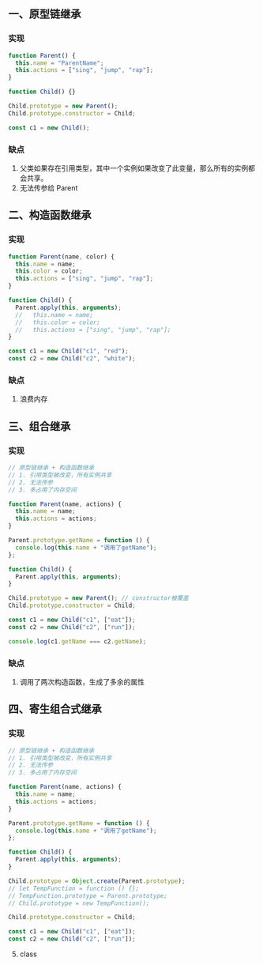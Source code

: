 ## 一、原型链继承

### 实现

```javascript
function Parent() {
  this.name = "ParentName";
  this.actions = ["sing", "jump", "rap"];
}

function Child() {}

Child.prototype = new Parent();
Child.prototype.constructor = Child;

const c1 = new Child();
```

### 缺点

1. 父类如果存在引用类型，其中一个实例如果改变了此变量，那么所有的实例都会共享。
2. 无法传参给 Parent

## 二、构造函数继承

### 实现

```javascript
function Parent(name, color) {
  this.name = name;
  this.color = color;
  this.actions = ["sing", "jump", "rap"];
}

function Child() {
  Parent.apply(this, arguments);
  //   this.name = name;
  //   this.color = color;
  //   this.actions = ["sing", "jump", "rap"];
}

const c1 = new Child("c1", "red");
const c2 = new Child("c2", "white");
```

### 缺点

1. 浪费内存

## 三、组合继承

### 实现

```javascript
// 原型链继承 + 构造函数继承
// 1. 引用类型被改变，所有实例共享
// 2. 无法传参
// 3. 多占用了内存空间

function Parent(name, actions) {
  this.name = name;
  this.actions = actions;
}

Parent.prototype.getName = function () {
  console.log(this.name + "调用了getName");
};

function Child() {
  Parent.apply(this, arguments);
}

Child.prototype = new Parent(); // constructor被覆盖
Child.prototype.constructor = Child;

const c1 = new Child("c1", ["eat"]);
const c2 = new Child("c2", ["run"]);

console.log(c1.getName === c2.getName);
```

### 缺点

1. 调用了两次构造函数，生成了多余的属性

## 四、寄生组合式继承

### 实现

```javascript
// 原型链继承 + 构造函数继承
// 1. 引用类型被改变，所有实例共享
// 2. 无法传参
// 3. 多占用了内存空间

function Parent(name, actions) {
  this.name = name;
  this.actions = actions;
}

Parent.prototype.getName = function () {
  console.log(this.name + "调用了getName");
};

function Child() {
  Parent.apply(this, arguments);
}

Child.prototype = Object.create(Parent.prototype);
// let TempFunction = function () {};
// TempFunction.prototype = Parent.prototype;
// Child.prototype = new TempFunction();

Child.prototype.constructor = Child;

const c1 = new Child("c1", ["eat"]);
const c2 = new Child("c2", ["run"]);
```

5. class

```javascript
```
